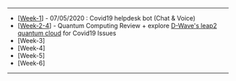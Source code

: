 ------------

- [[Week-1](https://github.com/gopala-kr/Qunatum-Dots/tree/master/01-Covid19)] - 07/05/2020 : Covid19 helpdesk bot (Chat & Voice)
- [[Week-2-4](https://github.com/gopala-kr/Quantum-Dots/tree/master/02-Quantum_Computing_Review)] - Quantum Computing Review + explore [D-Wave's leap2 quantum cloud](https://www.dwavesys.com/take-leap) for Covid19 Issues
- [Week-3]
- [Week-4]
- [Week-5]
- [Week-6]


-------------


